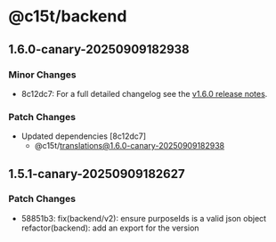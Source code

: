 # @c15t/backend

## 1.6.0-canary-20250909182938

### Minor Changes

- 8c12dc7: For a full detailed changelog see the [v1.6.0 release notes](https://c15t.com/changelog/2025-09-08-v1.6.0).

### Patch Changes

- Updated dependencies [8c12dc7]
  - @c15t/translations@1.6.0-canary-20250909182938

## 1.5.1-canary-20250909182627

### Patch Changes

- 58851b3: fix(backend/v2): ensure purposeIds is a valid json object
  refactor(backend): add an export for the version
